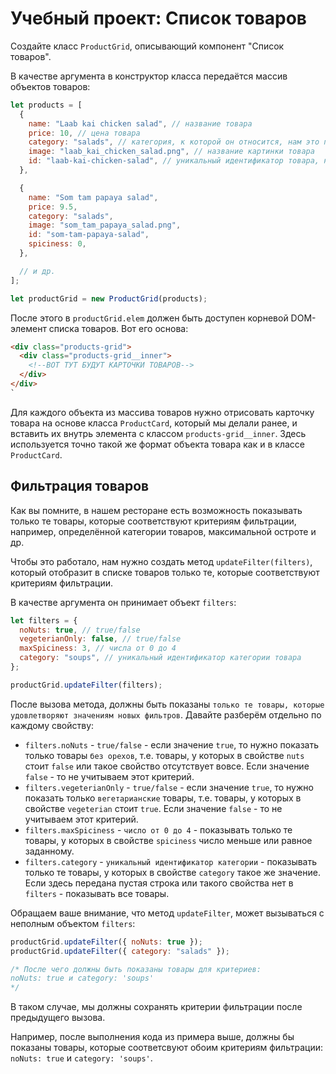 # Учебный проект: Список товаров

Создайте класс `ProductGrid`, описывающий компонент "Список товаров".

В качестве аргумента в конструктор класса передаётся массив объектов товаров:

```js
let products = [
  {
    name: "Laab kai chicken salad", // название товара
    price: 10, // цена товара
    category: "salads", // категория, к которой он относится, нам это понадобится чуть позже
    image: "laab_kai_chicken_salad.png", // название картинки товара
    id: "laab-kai-chicken-salad", // уникальный идентификатор товара, нужен для добавления товара в корзину
  },

  {
    name: "Som tam papaya salad",
    price: 9.5,
    category: "salads",
    image: "som_tam_papaya_salad.png",
    id: "som-tam-papaya-salad",
    spiciness: 0,
  },

  // и др.
];

let productGrid = new ProductGrid(products);
```

После этого в `productGrid.elem` должен быть доступен корневой DOM-элемент списка товаров. Вот его основа:

```html
<div class="products-grid">
  <div class="products-grid__inner">
    <!--ВОТ ТУТ БУДУТ КАРТОЧКИ ТОВАРОВ-->
  </div>
</div>
`
```

Для каждого объекта из массива товаров нужно отрисовать карточку товара на основе класса `ProductCard`, который мы делали ранее, и вставить их внутрь элемента с классом `products-grid__inner`. Здесь используется точно такой же формат объекта товара как и в классе `ProductCard`.

## Фильтрация товаров

Как вы помните, в нашем ресторане есть возможность показывать только те товары, которые соответствуют критериям фильтрации, например, определённой категории товаров, максимальной остроте и др.

Чтобы это работало, нам нужно создать метод `updateFilter(filters)`, который отобразит в списке товаров только те, которые соответствуют критериям фильтрации.

В качестве аргумента он принимает объект `filters`:

```js
let filters = {
  noNuts: true, // true/false
  vegeterianOnly: false, // true/false
  maxSpiciness: 3, // числа от 0 до 4
  category: "soups", // уникальный идентификатор категории товара
};

productGrid.updateFilter(filters);
```

После вызова метода, должны быть показаны `только те товары, которые удовлетворяют значениям новых фильтров`. Давайте разберём отдельно по каждому свойству:

- `filters.noNuts` - `true/false` - если значение `true`, то нужно показать только товары `без орехов`, т.е. товары, у которых в свойстве `nuts` стоит `false` или такое свойство отсутствует вовсе. Если значение `false` - то не учитываем этот критерий.
- `filters.vegeterianOnly` - `true/false` - если значение `true`, то нужно показать только `вегетарианские` товары, т.е. товары, у которых в свойстве `vegeterian` стоит `true`. Если значение `false` - то не учитываем этот критерий.
- `filters.maxSpiciness` - `число от 0 до 4` - показывать только те товары, у которых в свойстве `spiciness` число меньше или равное заданному.
- `filters.category` - `уникальный идентификатор категории` - показывать только те товары, у которых в свойстве `category` такое же значение. Если здесь передана пустая строка или такого свойства нет в `filters` - показывать все товары.

Обращаем ваше внимание, что метод `updateFilter`, может вызываться с неполным объектом `filters`:

```js
productGrid.updateFilter({ noNuts: true });
productGrid.updateFilter({ category: "salads" });

/* После чего должны быть показаны товары для критериев:
noNuts: true и category: 'soups'
*/
```

В таком случае, мы должны сохранять критерии фильтрации после предыдущего вызова.

Например, после выполнения кода из примера выше, должны бы показаны товары, которые соответсвуют обоим критериям фильтрации: `noNuts: true` и `category: 'soups'`.
